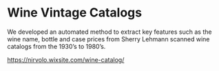 # Wine Vintage Catalogs

We developed an automated method to extract key features such as the wine name, bottle and case prices from Sherry Lehmann scanned wine catalogs from the 1930’s to 1980’s. 

https://nirvolo.wixsite.com/wine-catalog/
